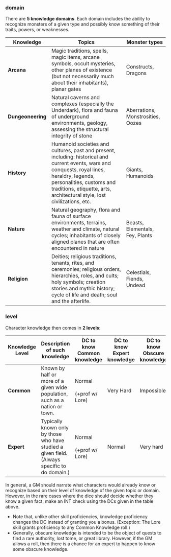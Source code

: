 
### domain

There are **5 knowledge domains**.  Each domain includes the ability to recognize monsters of a given type and possibly know something of their traits, powers, or weaknesses.

| Knowledge         | Topics                                                                                                                                                                                                                                                 | Monster types                     |
| ----------------- | ------------------------------------------------------------------------------------------------------------------------------------------------------------------------------------------------------------------------------------------------------ | --------------------------------- |
| **Arcana**        | Magic traditions, spells, magic items, arcane symbols, occult mysteries, other planes of existence (but not necessarily much about their inhabitants), planar gates                                                                                    | Constructs, Dragons               |
| **Dungeoneering** | Natural caverns and complexes (especially the Underdark), flora and fauna of underground environments, geology, assessing the structural integrity of stone                                                                                            | Aberrations, Monstrosities, Oozes |
| **History**       | Humanoid societies and cultures, past and present, including: historical and current events, wars and conquests, royal lines, heraldry, legends, personalities, customs and traditions, etiquette, arts, architectural style, lost civilizations, etc. | Giants, Humanoids                 |
| **Nature**        | Natural geography, flora and fauna of surface environments, terrains, weather and climate, natural cycles; inhabitants of closely aligned planes that are often encountered in nature                                                                  | Beasts, Elementals, Fey, Plants   |
| **Religion**      | Deities; religious traditions, tenants, rites, and ceremonies; religious orders, hierarchies, roles, and cults; holy symbols; creation stories and mythic history; cycle of life and death; soul and the afterlife.                                    | Celestials, Fiends, Undead        |

### level

Character knowledge then comes in **2 levels**:

| Knowledge Level | Description of such knowledge                                                                 | DC to know Common knowledge   | DC to know Expert knowledge | DC to know Obscure knowledge |
| --------------- | --------------------------------------------------------------------------------------------- | ----------------------------- | --------------------------- | ---------------------------- |
| **Common**      | Known by half or more of a given wide population, such as a nation or town.                   | Normal<br><br>(+prof w/ Lore) | Very Hard                   | Impossible                   |
| **Expert**      | Typically known only by those who have studied a given field. (Always specific to do domain.) | Normal<br><br>(+prof w/ Lore) | Normal                      | Very hard                    |

In general, a GM should narrate what characters would already know or recognize based on their level of knowledge of the given topic or domain.  However, in the rare cases where the dice should decide whether they know a given fact, make an INT check using the DCs given in the table above. 

* Note that, unlike other skill proficiencies, knowledge proficiency changes the DC instead of granting you a bonus. (Exception: The Lore skill grants proficiency to any Common Knowledge roll.)
* Generally, obscure knowledge is intended to be the object of quests to find a rare authority, lost tome, or great library. However, if the GM allows a roll, then there is a chance for an expert to happen to know some obscure knowledge.
